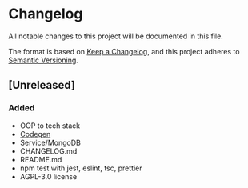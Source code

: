 # Changelog

All notable changes to this project will be documented in this file.

The format is based on [Keep a Changelog][1], and this project adheres to
[Semantic Versioning][2].

[1]: https://keepachangelog.com/en/1.0.0/ "Keep a Changelog"
[2]: https://semver.org/spec/v2.0.0.html "Semantic Versioning 2.0.0 | Semantic Versioning"

## [Unreleased]

### Added

- OOP to tech stack
- [Codegen](./README.md#Codegen)
- Service/MongoDB
- CHANGELOG.md
- README.md
- npm test with jest, eslint, tsc, prettier
- AGPL-3.0 license
